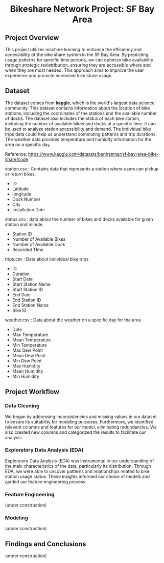 <div align="center">

# Bikeshare Network Project: SF Bay Area

</div></div> 

## Project Overview
This project utilizes machine learning to enhance the efficiency and accessibility of the bike share system in the SF Bay Area. By predicting usage patterns for specific time periods, we can optimize bike availability through strategic redistribution, ensuring they are accessible where and when they are most needed. This approach aims to improve the user experience and promote increased bike share usage.


## Dataset

The dataset comes from **kaggle**, which is the world's largest data science community. 
This dataset contains information about the location of bike stations, including the coordinates of the stations and the available number of docks. The dataset also includes the status of each bike station, including the number of available bikes and docks at a specific time. It can be used to analyze station accessibility and demand. The individual bike trips data could help us understand commuting patterns and trip durations. The weather data provides temperature and humidity
information for the area on a specific day.

Reference: https://www.kaggle.com/datasets/benhamner/sf-bay-area-bike-share/code

station.csv : Contains data that represents a station where users can pickup or return bikes.
  - ID
  - Latitude
  - longitude
  - Dock Number
  - City
  - Installation Date

status.csv : data about the number of bikes and docks available for given station and minute.
  - Station ID
  - Number of Available Bikes
  - Number of Available Dock
  - Recorded TIme

trips.csv : Data about individual bike trips
  - ID
  - Duration
  - Start Date
  - Start Station Name
  - Start Station ID
  - End Date
  - End Station ID
  - End Station Name
  - Bike ID

weather.csv : Data about the weather on a specific day for the area
  - Date
  - Max Temperature
  - Mean Temperature
  - Min Temperature
  - Max Dew Point
  - Mean Dew Point
  - Min Dew Point
  - Max Humidity
  - Mean Humidity
  - Min Humidity

## Project Workflow

### Data Cleaning
We began by addressing inconsistencies and missing values in our dataset to ensure its suitability for modeling purposes. Furthermore, we identified relevant columns and features for our model, eliminating redundancies. We also created new columns and categorized the results to facilitate our analysis.

### Exploratory Data Analysis (EDA)
Exploratory Data Analysis (EDA) was instrumental in our understanding of the main characteristics of the data, particularly its distribution. Through EDA, we were able to uncover patterns and relationships related to bike station usage status. These insights informed our choice of models and guided our feature engineering process.

### Feature Engineering
(under construction)


### Modeling
(under construction)


## Findings and Conclusions
(under construction)
